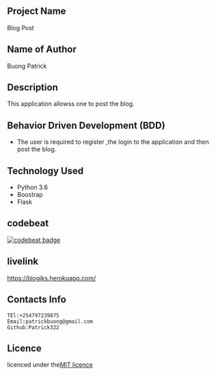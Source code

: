 ## Project Name
Blog Post

## Name of Author

Buong Patrick

## Description

This application allowss one to post the blog.



## Behavior Driven Development (BDD)
* The user is required to register ,the login to the application and then post the blog.


## Technology Used
* Python 3.6
* Boostrap
* Flask

## codebeat

[![codebeat badge](https://codebeat.co/badges/faabe25f-bc1e-4ed8-9a46-6af6ceda3202)](https://codebeat.co/projects/github-com-patrick322-bloggpost-2-master)

## livelink

https://blogiks.herokuapp.com/

## Contacts Info

    TEl:+254797239875
    Email:patrickbuong@gmail.com
    Github:Patrick322

## Licence

licenced under the[MIT licence](LICENCED)